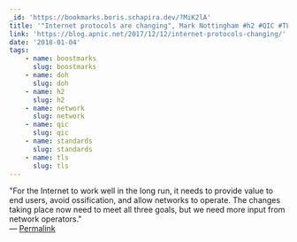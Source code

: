 ```yaml
---
_id: 'https://bookmarks.boris.schapira.dev/?MiK2lA'
title: '"Internet protocols are changing", Mark Nottingham #h2 #QIC #TLS #DOH'
link: 'https://blog.apnic.net/2017/12/12/internet-protocols-changing/'
date: '2018-01-04'
tags:
    - name: boostmarks
      slug: boostmarks
    - name: doh
      slug: doh
    - name: h2
      slug: h2
    - name: network
      slug: network
    - name: qic
      slug: qic
    - name: standards
      slug: standards
    - name: tls
      slug: tls
---
```


&quot;For the Internet to work well in the long run, it needs to provide value
to end users, avoid ossification, and allow networks to operate. The changes
taking place now need to meet all three goals, but we need more input from
network operators.&quot; <br>&#8212;
<a href="https://bookmarks.boris.schapira.dev/?MiK2lA" title="Permalink">Permalink</a>
